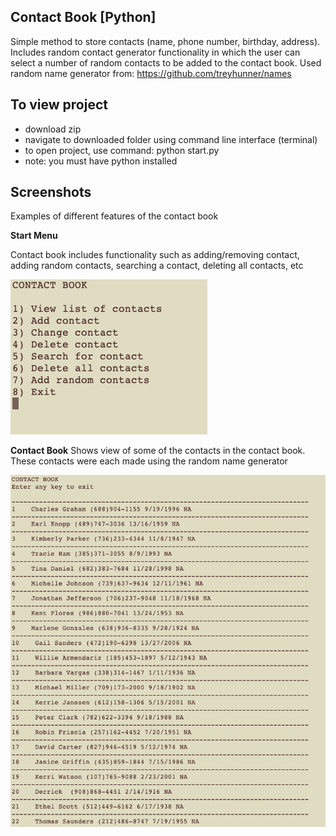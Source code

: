 Contact Book [Python]
---------------------------


Simple method to store contacts (name, phone number, birthday, address). Includes random contact generator functionality in which the user 
can select a number of random contacts to be added to the contact book. Used random name generator from: https://github.com/treyhunner/names
 

To view project
-------------------- 
- download zip
- navigate to downloaded folder using command line interface (terminal)
- to open project, use command: python start.py
- note: you must have python installed

Screenshots
--------------------------
Examples of different features of the contact book

**Start Menu**

Contact book includes functionality such as adding/removing contact, adding random contacts, searching a contact, deleting all contacts, etc

![](Images/contact_menu.png)


**Contact Book**
Shows view of some of the contacts in the contact book. These contacts were each made using the random name generator

![](Images/contactbook.png)
